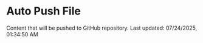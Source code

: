 # Auto Push File

Content that will be pushed to GitHub repository.
Last updated: 07/24/2025, 01:34:50 AM